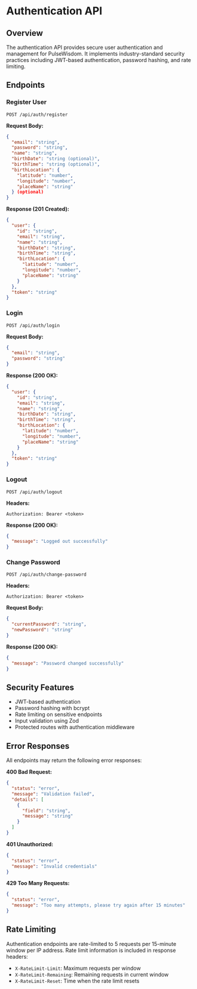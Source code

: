 # Authentication API

## Overview
The authentication API provides secure user authentication and management for PulseWisdom. It implements industry-standard security practices including JWT-based authentication, password hashing, and rate limiting.

## Endpoints

### Register User
```http
POST /api/auth/register
```

**Request Body:**
```json
{
  "email": "string",
  "password": "string",
  "name": "string",
  "birthDate": "string (optional)",
  "birthTime": "string (optional)",
  "birthLocation": {
    "latitude": "number",
    "longitude": "number",
    "placeName": "string"
  } (optional)
}
```

**Response (201 Created):**
```json
{
  "user": {
    "id": "string",
    "email": "string",
    "name": "string",
    "birthDate": "string",
    "birthTime": "string",
    "birthLocation": {
      "latitude": "number",
      "longitude": "number",
      "placeName": "string"
    }
  },
  "token": "string"
}
```

### Login
```http
POST /api/auth/login
```

**Request Body:**
```json
{
  "email": "string",
  "password": "string"
}
```

**Response (200 OK):**
```json
{
  "user": {
    "id": "string",
    "email": "string",
    "name": "string",
    "birthDate": "string",
    "birthTime": "string",
    "birthLocation": {
      "latitude": "number",
      "longitude": "number",
      "placeName": "string"
    }
  },
  "token": "string"
}
```

### Logout
```http
POST /api/auth/logout
```

**Headers:**
```
Authorization: Bearer <token>
```

**Response (200 OK):**
```json
{
  "message": "Logged out successfully"
}
```

### Change Password
```http
POST /api/auth/change-password
```

**Headers:**
```
Authorization: Bearer <token>
```

**Request Body:**
```json
{
  "currentPassword": "string",
  "newPassword": "string"
}
```

**Response (200 OK):**
```json
{
  "message": "Password changed successfully"
}
```

## Security Features
- JWT-based authentication
- Password hashing with bcrypt
- Rate limiting on sensitive endpoints
- Input validation using Zod
- Protected routes with authentication middleware

## Error Responses
All endpoints may return the following error responses:

**400 Bad Request:**
```json
{
  "status": "error",
  "message": "Validation failed",
  "details": [
    {
      "field": "string",
      "message": "string"
    }
  ]
}
```

**401 Unauthorized:**
```json
{
  "status": "error",
  "message": "Invalid credentials"
}
```

**429 Too Many Requests:**
```json
{
  "status": "error",
  "message": "Too many attempts, please try again after 15 minutes"
}
```

## Rate Limiting
Authentication endpoints are rate-limited to 5 requests per 15-minute window per IP address. Rate limit information is included in response headers:
- `X-RateLimit-Limit`: Maximum requests per window
- `X-RateLimit-Remaining`: Remaining requests in current window
- `X-RateLimit-Reset`: Time when the rate limit resets 